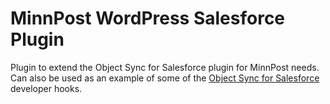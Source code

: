 # MinnPost WordPress Salesforce Plugin

Plugin to extend the Object Sync for Salesforce plugin for MinnPost needs. Can also be used as an example of some of the [Object Sync for Salesforce](https://github.com/MinnPost/salesforce-rest-api/) developer hooks.